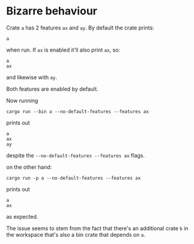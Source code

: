 # Bizarre behaviour

Crate `a` has 2 features `ax` and `ay`. By default the crate prints:
```
a
```

when run. If `ax` is enabled it'll also print `ax`, so:
```
a
ax
```

and likewise with `ay`.

Both features are enabled by default.

Now running
```
cargo run --bin a --no-default-features --features ax
```

prints out
```
a
ax
ay
```

despite the `--no-default-features --features ax` flags.

on the other hand:
```
cargo run -p a --no-default-features --features ax
```

prints out
```
a
ax
```

as expected.

The issue seems to stem from the fact that there's an additional crate `b` in the workspace that's also a bin crate that depends on `a`.
